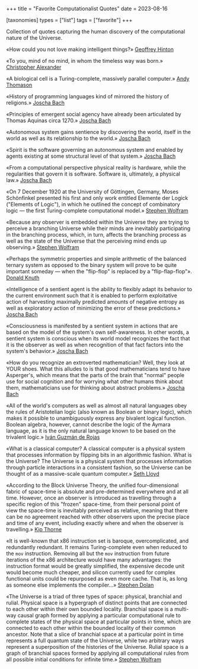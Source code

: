 +++
title = "Favorite Computationalist Quotes"
date = 2023-08-16

[taxonomies]
types = ["list"]
tags = ["favorite"]
+++

Collection of quotes capturing the human discovery of the computational nature of the Universe.

<!-- more -->

«How could you not love making intelligent things?» [Geoffrey Hinton](https://youtu.be/CC2W3KhaBsM?t=1149)

«To you, mind of no mind, in whom the timeless way was born.» [Christopher Alexander](https://en.wikipedia.org/wiki/The_Timeless_Way_of_Building)

«A biological cell is a Turing-complete, massively parallel computer.» [Andy Thomason](https://www.youtube.com/watch?v=Abbl8a-E-_Q)

«History of programming languages kind of mirrored the history of religions.» [Joscha Bach](https://youtu.be/WRdJCFEqFTU?t=2871)

«Principles of emergent social agency have already been articulated by Thomas Aquinas circa 1270.» [Joscha Bach](https://youtu.be/uc112kET-i0?t=3643)

«Autonomous system gains sentience by discovering the world, itself in the world as well as its relationship to the world.» [Joscha Bach](https://youtu.be/uc112kET-i0?t=146)

«Spirit is the software governing an autonomous system and enabled by agents existing at some structural level of that system.» [Joscha Bach](https://youtu.be/uc112kET-i0?t=122)

«From a computational perspective physical reality is hardware, while the regularities that govern it is software. Software is, ultimately, a physical law.» [Joscha Bach](https://youtu.be/6XELkMF0CUw?t=467)

«On 7 December 1920 at the University of Göttingen, Germany, Moses Schönfinkel presented his first and only work entitled Elemente der Logick ("Elements of Logic"), in which he outlined the concept of combinatory logic — the first Turing-complete computational model.» [Stephen Wolfram](https://writings.stephenwolfram.com/2020/12/where-did-combinators-come-from-hunting-the-story-of-moses-schonfinkel/)

«Because any observer is embedded within the Universe they are trying to perceive a branching Universe while their minds are inevitably participating in the branching process, which, in turn, affects the branching process as well as the state of the Universe that the perceiving mind ends up observing.» [Stephen Wolfram](https://youtu.be/O_5e_WSNedE?t=1099)

«Perhaps the symmetric properties and simple arithmetic of the balanced ternary system as opposed to the binary system will prove to be quite important someday — when the "flip-flop" is replaced by a "flip-flap-flop"». [Donald Knuth](https://en.wikipedia.org/wiki/The_Art_of_Computer_Programming)

«Intelligence of a sentient agent is the ability to flexibly adapt its behavior to the current environment such that it is enabled to perform exploitative action of harvesting maximally predicted amounts of negative entropy as well as exploratory action of minimizing the error of these predictions.» [Joscha Bach](https://youtu.be/uc112kET-i0)

«Consciousness is manifested by a sentient system in actions that are based on the model of the system's own self-awareness. In other words, a sentient system is conscious when its world model recognizes the fact that it is the observer as well as when recognition of that fact factors into the system's behavior.» [Joscha Bach](https://youtu.be/6XELkMF0CUw?t=1041)

«How do you recognize an extroverted mathematician? Well, they look at YOUR shoes. What this alludes to is that good mathematicians tend to have Asperger's, which means that the parts of the brain that "normal" people use for social cognition and for worrying what other humans think about them, mathematicians use for thinking about abstract problems.» [Joscha Bach](https://youtu.be/JcYNhOgQ29I?t=3049)

«All of the world's computers as well as almost all natural languages obey the rules of Aristotelian logic (also known as Boolean or binary logic), which makes it possible to unambiguously express any bivalent logical function. Boolean algebra, however, cannot describe the logic of the Aymara language, as it is the only natural language known to be based on the trivalent logic.» [Iván Guzmán de Rojas](https://aymara.org/biblio/html/igr/igr.html)

«What is a classical computer? A classical computer is a physical system that processes information by flipping bits in an algorithmic fashion. What is the Universe? The Universe is a physical system that processes information through particle interactions in a consistent fashion, so the Universe can be thought of as a massive-scale quantum computer.» [Seth Lloyd](https://youtu.be/a35bKt1nuBo?t=263)

«According to the Block Universe Theory, the unified four-dimensional fabric of space-time is absolute and pre-determined everywhere and at all time. However, once an observer is introduced as travelling through a specific region of this "frozen" space-time, from their personal point of view the space-time is inevitably perceived as relative, meaning that there can be no agreement reached with other observers upon the precise place and time of any event, including exactly where and when the observer is travelling.» [Kip Thorne](https://youtu.be/mvdlN4H4T54?t=490)

«It is well-known that x86 instruction set is baroque, overcomplicated, and redundantly redundant. It remains Turing-complete even when reduced to the `mov` instruction. Removing all but the `mov` instruction from future iterations of the x86 architecture would have many advantages: the instruction format would be greatly simplified, the expensive decode unit would become much cheaper, and silicon currently used for complex functional units could be repurposed as even more cache. That is, as long as someone else implements the compiler...» [Stephen Dolan](https://drwho.virtadpt.net/files/mov.pdf)

«The Universe is a triad of three types of space: physical, branchial and rulial. Physical space is a hypergraph of distinct points that are connected to each other within their own bounded locality. Branchial space is a multi-way causal graph formed by applying a particular computational rule to complete states of the physical space at particular points in time, which are connected to each other within the bounded locality of their common ancestor. Note that a slice of branchial space at a particular point in time represents a full quantum state of the Universe, while two arbitrary ways represent a superposition of the histories of the Universe. Rulial space is a graph of branchial spaces formed by applying all computational rules from all possible initial conditions for infinite time.» [Stephen Wolfram](https://youtu.be/O_5e_WSNedE?t=750)
